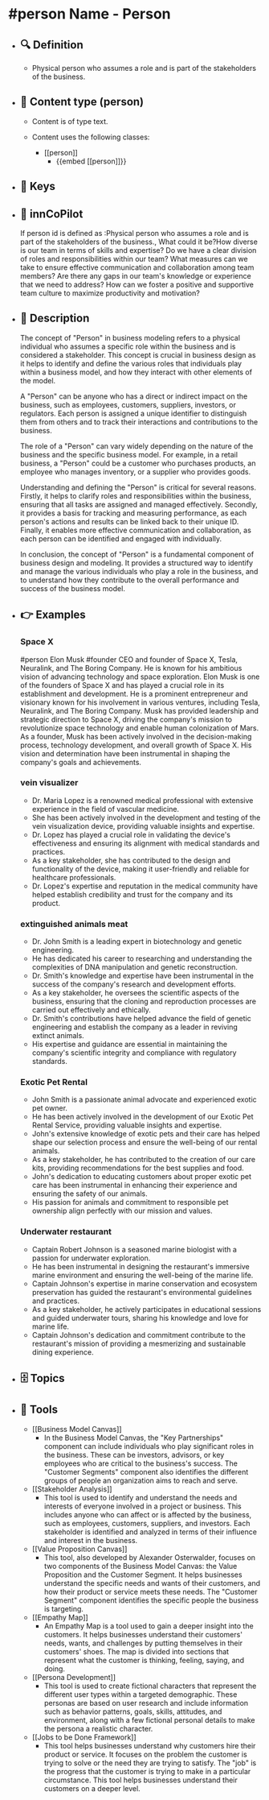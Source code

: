 # #person Name - Person
- ## 🔍 Definition
  - Physical person who assumes a role and is part of the stakeholders of the business.
- ## 📰 Content type (person)
  - Content is of type text.
  
  - Content uses the following classes:
    - [[person]]
      - {{embed [[person]]}}
  
- ## 🔑 Keys
  
- ## 🤖 innCoPilot
  If person id is defined as :Physical person who assumes a role and is part of the stakeholders of the business., What could it be?How diverse is our team in terms of skills and expertise?
  Do we have a clear division of roles and responsibilities within our team?
  What measures can we take to ensure effective communication and collaboration among team members?
  Are there any gaps in our team's knowledge or experience that we need to address?
  How can we foster a positive and supportive team culture to maximize productivity and motivation?
- ## 📖 Description
  The concept of "Person" in business modeling refers to a physical individual who assumes a specific role within the business and is considered a stakeholder. This concept is crucial in business design as it helps to identify and define the various roles that individuals play within a business model, and how they interact with other elements of the model.
  
  A "Person" can be anyone who has a direct or indirect impact on the business, such as employees, customers, suppliers, investors, or regulators. Each person is assigned a unique identifier to distinguish them from others and to track their interactions and contributions to the business.
  
  The role of a "Person" can vary widely depending on the nature of the business and the specific business model. For example, in a retail business, a "Person" could be a customer who purchases products, an employee who manages inventory, or a supplier who provides goods.
  
  Understanding and defining the "Person" is critical for several reasons. Firstly, it helps to clarify roles and responsibilities within the business, ensuring that all tasks are assigned and managed effectively. Secondly, it provides a basis for tracking and measuring performance, as each person's actions and results can be linked back to their unique ID. Finally, it enables more effective communication and collaboration, as each person can be identified and engaged with individually.
  
  In conclusion, the concept of "Person" is a fundamental component of business design and modeling. It provides a structured way to identify and manage the various individuals who play a role in the business, and to understand how they contribute to the overall performance and success of the business model.
- ## 👉 Examples
  ### Space X
  #person Elon Musk #founder
  CEO and founder of Space X, Tesla, Neuralink, and The Boring Company. He is known for his ambitious vision of advancing technology and space exploration.
  Elon Musk is one of the founders of Space X and has played a crucial role in its establishment and development.
  He is a prominent entrepreneur and visionary known for his involvement in various ventures, including Tesla, Neuralink, and The Boring Company.
  Musk has provided leadership and strategic direction to Space X, driving the company's mission to revolutionize space technology and enable human colonization of Mars.
  As a founder, Musk has been actively involved in the decision-making process, technology development, and overall growth of Space X.
  His vision and determination have been instrumental in shaping the company's goals and achievements.
  ### vein visualizer
  - Dr. Maria Lopez is a renowned medical professional with extensive experience in the field of vascular medicine.
  - She has been actively involved in the development and testing of the vein visualization device, providing valuable insights and expertise.
  - Dr. Lopez has played a crucial role in validating the device's effectiveness and ensuring its alignment with medical standards and practices.
  - As a key stakeholder, she has contributed to the design and functionality of the device, making it user-friendly and reliable for healthcare professionals.
  - Dr. Lopez's expertise and reputation in the medical community have helped establish credibility and trust for the company and its product.
  ### extinguished animals meat
  - Dr. John Smith is a leading expert in biotechnology and genetic engineering.
  - He has dedicated his career to researching and understanding the complexities of DNA manipulation and genetic reconstruction.
  - Dr. Smith's knowledge and expertise have been instrumental in the success of the company's research and development efforts.
  - As a key stakeholder, he oversees the scientific aspects of the business, ensuring that the cloning and reproduction processes are carried out effectively and ethically.
  - Dr. Smith's contributions have helped advance the field of genetic engineering and establish the company as a leader in reviving extinct animals.
  - His expertise and guidance are essential in maintaining the company's scientific integrity and compliance with regulatory standards.
  ### Exotic Pet Rental
  - John Smith is a passionate animal advocate and experienced exotic pet owner.
  - He has been actively involved in the development of our Exotic Pet Rental Service, providing valuable insights and expertise.
  - John's extensive knowledge of exotic pets and their care has helped shape our selection process and ensure the well-being of our rental animals.
  - As a key stakeholder, he has contributed to the creation of our care kits, providing recommendations for the best supplies and food.
  - John's dedication to educating customers about proper exotic pet care has been instrumental in enhancing their experience and ensuring the safety of our animals.
  - His passion for animals and commitment to responsible pet ownership align perfectly with our mission and values.
  ### Underwater restaurant
  - Captain Robert Johnson is a seasoned marine biologist with a passion for underwater exploration.
  - He has been instrumental in designing the restaurant's immersive marine environment and ensuring the well-being of the marine life.
  - Captain Johnson's expertise in marine conservation and ecosystem preservation has guided the restaurant's environmental guidelines and practices.
  - As a key stakeholder, he actively participates in educational sessions and guided underwater tours, sharing his knowledge and love for marine life.
  - Captain Johnson's dedication and commitment contribute to the restaurant's mission of providing a mesmerizing and sustainable dining experience.
- ## 🗄️ Topics
  
- ## 🧰 Tools
  - [[Business Model Canvas]]
    - In the Business Model Canvas, the "Key Partnerships" component can include individuals who play significant roles in the business. These can be investors, advisors, or key employees who are critical to the business's success. The "Customer Segments" component also identifies the different groups of people an organization aims to reach and serve.
  - [[Stakeholder Analysis]]
    - This tool is used to identify and understand the needs and interests of everyone involved in a project or business. This includes anyone who can affect or is affected by the business, such as employees, customers, suppliers, and investors. Each stakeholder is identified and analyzed in terms of their influence and interest in the business.
  - [[Value Proposition Canvas]]
    - This tool, also developed by Alexander Osterwalder, focuses on two components of the Business Model Canvas: the Value Proposition and the Customer Segment. It helps businesses understand the specific needs and wants of their customers, and how their product or service meets these needs. The "Customer Segment" component identifies the specific people the business is targeting.
  - [[Empathy Map]]
    - An Empathy Map is a tool used to gain a deeper insight into the customers. It helps businesses understand their customers' needs, wants, and challenges by putting themselves in their customers' shoes. The map is divided into sections that represent what the customer is thinking, feeling, saying, and doing.
  - [[Persona Development]]
    - This tool is used to create fictional characters that represent the different user types within a targeted demographic. These personas are based on user research and include information such as behavior patterns, goals, skills, attitudes, and environment, along with a few fictional personal details to make the persona a realistic character.
  - [[Jobs to be Done Framework]]
    - This tool helps businesses understand why customers hire their product or service. It focuses on the problem the customer is trying to solve or the need they are trying to satisfy. The "job" is the progress that the customer is trying to make in a particular circumstance. This tool helps businesses understand their customers on a deeper level.
